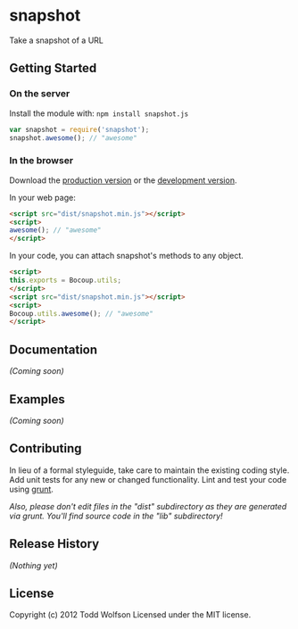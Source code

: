 # snapshot

Take a snapshot of a URL

## Getting Started
### On the server
Install the module with: `npm install snapshot.js`

```javascript
var snapshot = require('snapshot');
snapshot.awesome(); // "awesome"
```

### In the browser
Download the [production version][min] or the [development version][max].

[min]: https://raw.github.com/twolfson/snapshot/master/dist/snapshot.min.js
[max]: https://raw.github.com/twolfson/snapshot/master/dist/snapshot.js

In your web page:

```html
<script src="dist/snapshot.min.js"></script>
<script>
awesome(); // "awesome"
</script>
```

In your code, you can attach snapshot's methods to any object.

```html
<script>
this.exports = Bocoup.utils;
</script>
<script src="dist/snapshot.min.js"></script>
<script>
Bocoup.utils.awesome(); // "awesome"
</script>
```

## Documentation
_(Coming soon)_

## Examples
_(Coming soon)_

## Contributing
In lieu of a formal styleguide, take care to maintain the existing coding style. Add unit tests for any new or changed functionality. Lint and test your code using [grunt](http://gruntjs.com/).

_Also, please don't edit files in the "dist" subdirectory as they are generated via grunt. You'll find source code in the "lib" subdirectory!_

## Release History
_(Nothing yet)_

## License
Copyright (c) 2012 Todd Wolfson
Licensed under the MIT license.
